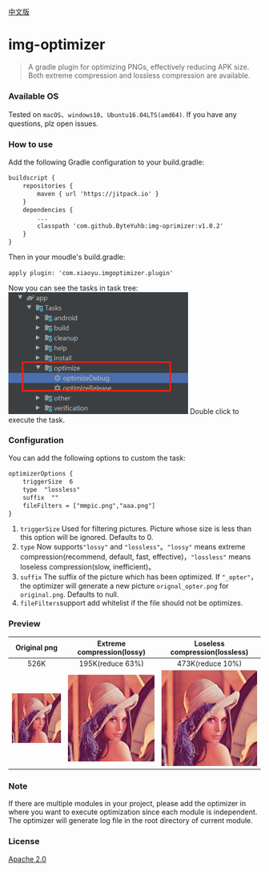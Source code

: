 

[中文版](README-zh-rCN.md)

# img-optimizer

>A gradle plugin for optimizing PNGs, effectively reducing APK size. Both extreme compression and lossless compression are available.

### Available OS

Tested on `macOS`、`windows10`、`Ubuntu16.04LTS(amd64)`. If you have any questions, plz open issues.

### How to use

Add the following Gradle configuration to your build.gradle: 

```
buildscript {
    repositories {
        maven { url 'https://jitpack.io' }
    }
    dependencies {
        ...
        classpath 'com.github.ByteYuhb:img-oprimizer:v1.0.2'
    }
}
```

Then in your moudle's build.gradle:  

`apply plugin: 'com.xiaoyu.imgoptimizer.plugin'`  

Now you can see the tasks in task tree:  
![原图](arts/image-optimizer.png)
Double click to execute the task.

### Configuration

You can add the following options to custom the task:   

```
optimizerOptions {
    triggerSize  6
    type  "lossless"
    suffix  ""
    fileFilters = ["mmpic.png","aaa.png"]
}
```

1. `triggerSize` Used for filtering pictures. Picture whose size is less than this option will be ignored. Defaults to 0.
2. `type` Now supports`"lossy"` and `"lossless"`。`"lossy"` means extreme compression(recommend, default, fast, effective)，`"lossless"` means loseless compression(slow, inefficient)。
3. `suffix` The suffix of the picture which has been optimized. If `"_opter"`，the optimizer will generate a new picture `orignal_opter.png` for `original.png`. Defaults to null.
4. `fileFilters`support add whitelist if the file should not be optimizes.

### Preview

|Original png|Extreme compression(lossy)|Loseless compression(lossless)|
|:---:|:---:|:---:|
|526K|195K(reduce 63%)|473K(reduce 10%)|
|![原图](arts/lenna.png)|![极限压缩](arts/lenna_lossy.png)|![无损压缩](arts/lenna_lossless.png)|

### Note

If there are multiple modules in your project, please add the optimizer in where you want to execute optimization since each module is independent. The optimizer will generate log file in the root directory of current module.

### License

[Apache 2.0](http://www.apache.org/licenses/LICENSE-2.0.html)